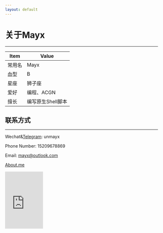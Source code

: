 ```yaml
---
layout: default
---
```


# 关于Mayx

 * * *

| Item | Value |
| - | - |
| 常用名 | Mayx |
| 血型 | B |
| 星座 | 狮子座 |
| 爱好 | 编程、ACGN |
| 擅长 | 编写原生Shell脚本 |

## 联系方式

 * * *
 
 Wechat&[Telegram](https://t.me/unmayx): unmayx
 
 Phone Number: 15209678869
 
 Email: <mayx@outlook.com>
 
 [About.me](https://about.me/mayx)

<iframe src="https://www.worldcommunitygrid.org/getDynamicImage.do?memberName=Mayx&mnOn=true&stat=1&imageNum=3&rankOn=true&projectsOn=false&special=true&link=2&memberId=989431" frameborder="0" name="di" scrolling="no" width="125px" height="188px"></iframe>
